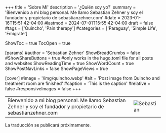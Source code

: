 +++
title = 'Sobre Mí'
description = '¿Quién soy yo?'
summary = 'Bienvenido a mi blog personal. Me llamo Sebastian Zehner y soy el fundador y propietario de sebastianzehner.com'
#date = 2023-01-16T15:51:42-04:00
#lastmod = 2024-07-01T15:55:42-04:00
draft = false
#tags = ['Quincho', 'Pain therapy']
#categories = ['Paraguay', 'Simple Life', 'Emigrate']

ShowToc = true
TocOpen = true

[params]
    #author = 'Sebastian Zehner'
    ShowBreadCrumbs = false
    #ShowShareButtons = true #only works in the hugo.toml file for all posts and websites
    ShowReadingTime = true
    ShowWordCount = true
    ShowPostNavLinks = false
    ShowPageViews = true

[cover]
    #image = '/img/quincho.webp'
    #alt = 'Post image from Quincho and treatment room are finished'
    #caption = 'This is the caption'
    #relative = false
    #responsiveImages = false
+++

|   |   |
|---|---|
|Bienvenido a mi blog personal. Me llamo Sebastian Zehner y soy el fundador y propietario de sebastianzehner.com|![Sebastian](/img/galleries/about/sebastian.webp)|

La traducción se publicará próximamente.